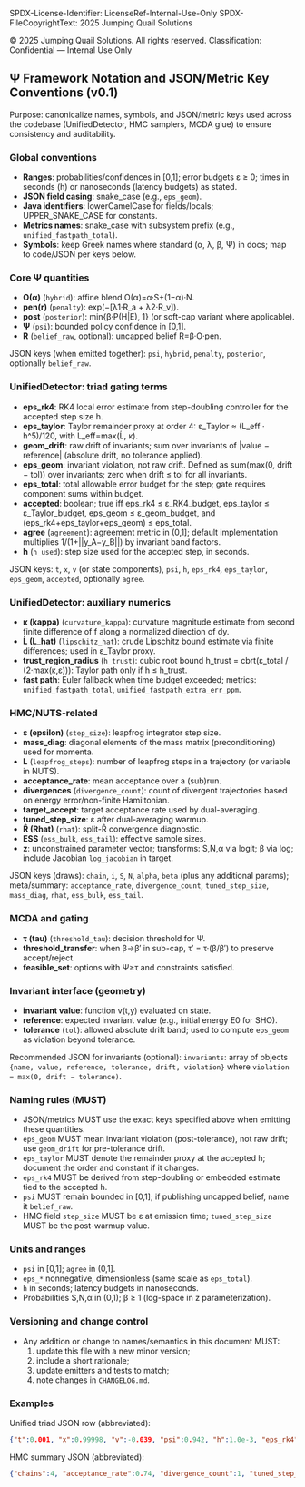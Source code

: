 SPDX-License-Identifier: LicenseRef-Internal-Use-Only
SPDX-FileCopyrightText: 2025 Jumping Quail Solutions

© 2025 Jumping Quail Solutions. All rights reserved.
Classification: Confidential — Internal Use Only

## Ψ Framework Notation and JSON/Metric Key Conventions (v0.1)

Purpose: canonicalize names, symbols, and JSON/metric keys used across the codebase (UnifiedDetector, HMC samplers, MCDA glue) to ensure consistency and auditability.

### Global conventions
- **Ranges**: probabilities/confidences in [0,1]; error budgets ε ≥ 0; times in seconds (h) or nanoseconds (latency budgets) as stated.
- **JSON field casing**: snake_case (e.g., `eps_geom`).
- **Java identifiers**: lowerCamelCase for fields/locals; UPPER_SNAKE_CASE for constants.
- **Metrics names**: snake_case with subsystem prefix (e.g., `unified_fastpath_total`).
- **Symbols**: keep Greek names where standard (α, λ, β, Ψ) in docs; map to code/JSON per keys below.

### Core Ψ quantities
- **O(α)** (`hybrid`): affine blend O(α)=α·S+(1−α)·N.
- **pen(r)** (`penalty`): exp(−[λ1·R_a + λ2·R_v]).
- **post** (`posterior`): min{β·P(H|E), 1} (or soft-cap variant where applicable).
- **Ψ** (`psi`): bounded policy confidence in [0,1].
- **R** (`belief_raw`, optional): uncapped belief R=β·O·pen.

JSON keys (when emitted together): `psi`, `hybrid`, `penalty`, `posterior`, optionally `belief_raw`.

### UnifiedDetector: triad gating terms
- **eps_rk4**: RK4 local error estimate from step-doubling controller for the accepted step size h.
- **eps_taylor**: Taylor remainder proxy at order 4: ε_Taylor ≈ (L_eff · h^5)/120, with L_eff=max(Ĺ, κ).
- **geom_drift**: raw drift of invariants; sum over invariants of |value − reference| (absolute drift, no tolerance applied).
- **eps_geom**: invariant violation, not raw drift. Defined as sum(max(0, drift − tol)) over invariants; zero when drift ≤ tol for all invariants.
- **eps_total**: total allowable error budget for the step; gate requires component sums within budget.
- **accepted**: boolean; true iff eps_rk4 ≤ ε_RK4_budget, eps_taylor ≤ ε_Taylor_budget, eps_geom ≤ ε_geom_budget, and (eps_rk4+eps_taylor+eps_geom) ≤ eps_total.
- **agree** (`agreement`): agreement metric in (0,1]; default implementation multiplies 1/(1+||y_A−y_B||) by invariant band factors.
- **h** (`h_used`): step size used for the accepted step, in seconds.

JSON keys: `t`, `x`, `v` (or state components), `psi`, `h`, `eps_rk4`, `eps_taylor`, `eps_geom`, `accepted`, optionally `agree`.

### UnifiedDetector: auxiliary numerics
- **κ (kappa)** (`curvature_kappa`): curvature magnitude estimate from second finite difference of f along a normalized direction of dy.
- **Ĺ (L_hat)** (`lipschitz_hat`): crude Lipschitz bound estimate via finite differences; used in ε_Taylor proxy.
- **trust_region_radius** (`h_trust`): cubic root bound h_trust = cbrt(ε_total / (2·max(κ,ε))): Taylor path only if h ≤ h_trust.
- **fast path**: Euler fallback when time budget exceeded; metrics: `unified_fastpath_total`, `unified_fastpath_extra_err_ppm`.

### HMC/NUTS-related
- **ε (epsilon)** (`step_size`): leapfrog integrator step size.
- **mass_diag**: diagonal elements of the mass matrix (preconditioning) used for momenta.
- **L** (`leapfrog_steps`): number of leapfrog steps in a trajectory (or variable in NUTS).
- **acceptance_rate**: mean acceptance over a (sub)run.
- **divergences** (`divergence_count`): count of divergent trajectories based on energy error/non-finite Hamiltonian.
- **target_accept**: target acceptance rate used by dual-averaging.
- **tuned_step_size**: ε after dual-averaging warmup.
- **R̂ (Rhat)** (`rhat`): split-R̂ convergence diagnostic.
- **ESS** (`ess_bulk`, `ess_tail`): effective sample sizes.
- **z**: unconstrained parameter vector; transforms: S,N,α via logit; β via log; include Jacobian `log_jacobian` in target.

JSON keys (draws): `chain`, `i`, `S`, `N`, `alpha`, `beta` (plus any additional params); meta/summary: `acceptance_rate`, `divergence_count`, `tuned_step_size`, `mass_diag`, `rhat`, `ess_bulk`, `ess_tail`.

### MCDA and gating
- **τ (tau)** (`threshold_tau`): decision threshold for Ψ.
- **threshold_transfer**: when β→β′ in sub-cap, τ′ = τ·(β/β′) to preserve accept/reject.
- **feasible_set**: options with Ψ≥τ and constraints satisfied.

### Invariant interface (geometry)
- **invariant value**: function v(t,y) evaluated on state.
- **reference**: expected invariant value (e.g., initial energy E0 for SHO).
- **tolerance** (`tol`): allowed absolute drift band; used to compute `eps_geom` as violation beyond tolerance.

Recommended JSON for invariants (optional): `invariants`: array of objects `{name, value, reference, tolerance, drift, violation}` where `violation = max(0, drift − tolerance)`.

### Naming rules (MUST)
- JSON/metrics MUST use the exact keys specified above when emitting these quantities.
- `eps_geom` MUST mean invariant violation (post-tolerance), not raw drift; use `geom_drift` for pre-tolerance drift.
- `eps_taylor` MUST denote the remainder proxy at the accepted h; document the order and constant if it changes.
- `eps_rk4` MUST be derived from step-doubling or embedded estimate tied to the accepted h.
- `psi` MUST remain bounded in [0,1]; if publishing uncapped belief, name it `belief_raw`.
- HMC field `step_size` MUST be ε at emission time; `tuned_step_size` MUST be the post-warmup value.

### Units and ranges
- `psi` in [0,1]; `agree` in (0,1].
- `eps_*` nonnegative, dimensionless (same scale as `eps_total`).
- `h` in seconds; latency budgets in nanoseconds.
- Probabilities S,N,α in (0,1); β ≥ 1 (log-space in z parameterization).

### Versioning and change control
- Any addition or change to names/semantics in this document MUST:
  1) update this file with a new minor version;
  2) include a short rationale;
  3) update emitters and tests to match;
  4) note changes in `CHANGELOG.md`.

### Examples
Unified triad JSON row (abbreviated):
```json
{"t":0.001, "x":0.99998, "v":-0.039, "psi":0.942, "h":1.0e-3, "eps_rk4":1.6e-6, "eps_taylor":2.3e-6, "eps_geom":0.0, "accepted":true}
```

HMC summary JSON (abbreviated):
```json
{"chains":4, "acceptance_rate":0.74, "divergence_count":1, "tuned_step_size":0.0125, "mass_diag":[1.1,0.9,2.0,0.8], "rhat":1.01, "ess_bulk":1450, "ess_tail":1600}
```



